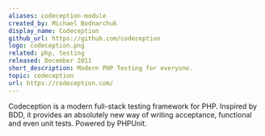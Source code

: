 ```yaml
---
aliases: codeception-module
created_by: Michael Bodnarchuk
display_name: Codeception
github_url: https://github.com/codeception
logo: codeception.png
related: php, testing
released: December 2011
short_description: Modern PHP Testing for everyone.
topic: codeception
url: https://codeception.com/
---
```


Codeception is a modern full-stack testing framework for PHP. Inspired by BDD,
it provides an absolutely new way of writing acceptance, functional and even
unit tests. Powered by PHPUnit.
